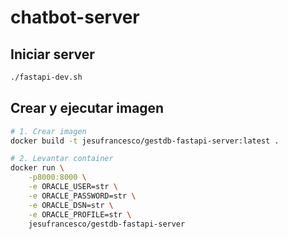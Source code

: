 # chatbot-server

## Iniciar server

```sh
./fastapi-dev.sh
```

## Crear y ejecutar imagen

```sh
# 1. Crear imagen
docker build -t jesufrancesco/gestdb-fastapi-server:latest .

# 2. Levantar container
docker run \
    -p8000:8000 \
    -e ORACLE_USER=str \
    -e ORACLE_PASSWORD=str \
    -e ORACLE_DSN=str \
    -e ORACLE_PROFILE=str \
    jesufrancesco/gestdb-fastapi-server
```
